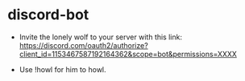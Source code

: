 # discord-bot

- Invite the lonely wolf to your server with this link: 
https://discord.com/oauth2/authorize?client_id=1153467587192164362&scope=bot&permissions=XXXX

- Use !howl for him to howl.